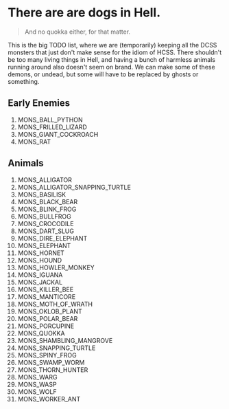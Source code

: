 # There are are dogs in Hell.

> And no quokka either, for that matter.

This is the big TODO list, where we are (temporarily) keeping all the DCSS monsters that just don't make sense for the idiom of HCSS. There shouldn't be too many living things in Hell, and having a bunch of harmless animals running around also doesn't seem on brand. We can make some of these demons, or undead, but some will have to be replaced by ghosts or something.


## Early Enemies

1. MONS_BALL_PYTHON
1. MONS_FRILLED_LIZARD
1. MONS_GIANT_COCKROACH
1. MONS_RAT


## Animals

1. MONS_ALLIGATOR
1. MONS_ALLIGATOR_SNAPPING_TURTLE
1. MONS_BASILISK
1. MONS_BLACK_BEAR
1. MONS_BLINK_FROG
1. MONS_BULLFROG
1. MONS_CROCODILE
1. MONS_DART_SLUG
1. MONS_DIRE_ELEPHANT
1. MONS_ELEPHANT
1. MONS_HORNET
1. MONS_HOUND
1. MONS_HOWLER_MONKEY
1. MONS_IGUANA
1. MONS_JACKAL
1. MONS_KILLER_BEE
1. MONS_MANTICORE
1. MONS_MOTH_OF_WRATH
1. MONS_OKLOB_PLANT
1. MONS_POLAR_BEAR
1. MONS_PORCUPINE
1. MONS_QUOKKA
1. MONS_SHAMBLING_MANGROVE
1. MONS_SNAPPING_TURTLE
1. MONS_SPINY_FROG
1. MONS_SWAMP_WORM
1. MONS_THORN_HUNTER
1. MONS_WARG
1. MONS_WASP
1. MONS_WOLF
1. MONS_WORKER_ANT

